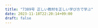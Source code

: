 ```yaml
---
title: "7389号 正しい教材を正しい学び方で学ぶ"
date: 2023-11-18T22:20:14+09:00
draft: false
---
```


```
```

```
```
